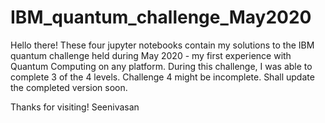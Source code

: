 # IBM_quantum_challenge_May2020
Hello there!
These four jupyter notebooks contain my solutions to the IBM quantum challenge held during May 2020 - my first experience with Quantum Computing on any platform. During this challenge, I was able to complete 3 of the 4 levels. Challenge 4 might be incomplete. Shall update the completed version soon. 

Thanks for visiting!
Seenivasan
